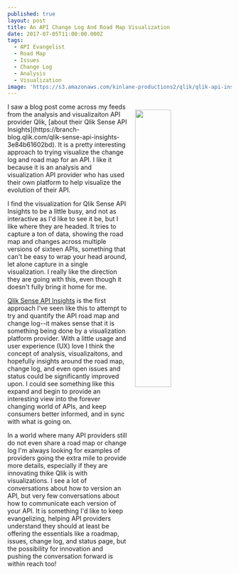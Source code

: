 ```yaml
---
published: true
layout: post
title: An API Change Log And Road Map Visualization
date: 2017-07-05T11:00:00.000Z
tags:
  - API Evangelist
  - Road Map
  - Issues
  - Change Log
  - Analysis
  - Visualization
image: 'https://s3.amazonaws.com/kinlane-productions2/qlik/qlik-api-insights.png'
---
```

<p><a href="https://api-insights.qlik.com/#/overview-page"><img src="https://s3.amazonaws.com/kinlane-productions2/qlik/qlik-api-insights.png" align="right" width="40%" style="padding: 15px;" /></a></p>I saw a blog post come across my feeds from the analysis and visualizaiton API provider Qlik, [about their Qlik Sense API Insights](https://branch-blog.qlik.com/qlik-sense-api-insights-3e84b61602bd). It is a pretty interesting approach to trying visualize the change log and road map for an API. I like it because it is an analysis and visualization API provider who has used their own platform to help visualize the evolution of their API.

I find the visualization for Qlik Sense API Insights to be a little busy, and not as interactive as I'd like to see it be, but I like where they are headed. It tries to capture a ton of data, showing the road map and changes across multiple versions of sixteen APIs, something that can't be easy to wrap your head around, let alone capture in a single visualization. I really like the direction they are going with this, even though it doesn't fully bring it home for me.

[Qlik Sense API Insights](https://api-insights.qlik.com/#/overview-page) is the first approach I've seen like this to attempt to try and quantify the API road map and change log--it makes sense that it is something being done by a visualization platform provider. With a little usage and user experience (UX) love I think the concept of analysis, visualizaitons, and hopefully insights around the road map, change log, and even open issues and status could be significantly improved upon. I could see something like this expand and begin to provide an interesting view into the forever changing world of APIs, and keep consumers better informed, and in sync with what is going on.

In a world where many API providers still do not even share a road map or change log I'm always looking for examples of providers going the extra mile to provide more details, especially if they are innovating thike Qlik is with visualizations. I see a lot of conversations about how to version an API, but very few conversations about how to communicate each version of your API. It is something I'd like to keep evangelizing, helping API providers understand they should at least be offering the essentials like a roadmap, issues, change log, and status page, but the possibility for innovation and pushing the conversation forward is within reach too!
